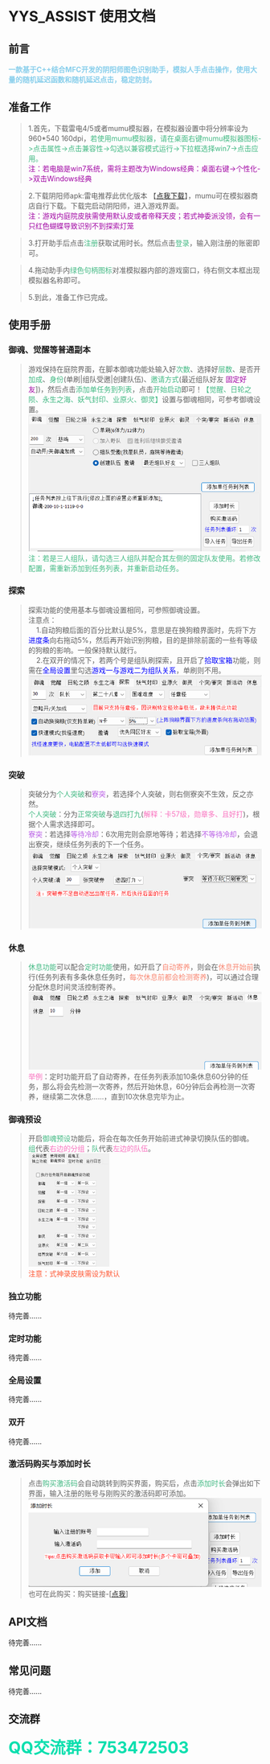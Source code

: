 # YYS_ASSIST 使用文档
## 前言
<b><font color="skyblue">一款基于C++结合MFC开发的阴阳师图色识别助手，模拟人手点击操作，使用大量的随机延迟函数和随机延迟点击，稳定防封。</font></b>
## 准备工作
>1.首先，下载雷电4/5或者mumu模拟器，在模拟器设置中将分辨率设为960*540 160dpi，<font color = "#42b983">若使用mumu模拟器，请在桌面右键mumu模拟器图标->点击属性->点击兼容性->勾选以兼容模式运行->下拉框选择win7->点击应用。</font></br><font color = "#a107a4">注：若电脑是win7系统，需将主题改为Windows经典：桌面右键->个性化->双击Windows经典</font>

>2.下载阴阳师apk:雷电推荐此优化版本 【[点我下载](https://g37.gdl.netease.com/onmyoji_cps_mumu_1.7.46.apk)】，mumu可在模拟器商店自行下载。下载完启动阴阳师，进入游戏界面。</br><font color = "#a107a4">注：游戏内庭院皮肤需使用默认皮或者帝释天皮；若式神委派没领，会有一只红色蝴蝶导致识别不到探索灯笼</font>

>3.打开助手后点击<font color = "#42b983">注册</font>获取试用时长。然后点击<font color = "#42b983">登录</font>，输入刚注册的账密即可。

>4.拖动助手内<font color = "#42b983">绿色句柄图标</font>对准模拟器内部的游戏窗口，待右侧文本框出现模拟器名称即可。

>5.到此，准备工作已完成。
## 使用手册
### 御魂、觉醒等普通副本
>游戏保持在庭院界面，在脚本御魂功能处输入好<font color = "#42b983">次数</font>、选择好<font color = "#42b983">层数</font>、是否开<font color = "#42b983">加成</font>、<font color = "#42b983">身份</font>(单刷|组队受邀|创建队伍)、<font color = "#42b983">邀请方式</font>(最近组队好友  <font color = "#a107a4">固定好友</font>])，然后点击<font color = "#42b983">添加单任务到列表</font>，点击<font color = "#42b983">开始启动</font>即可！<font color = "#42b983">【觉醒、日轮之陨、永生之海、妖气封印、业原火、御灵】</font>设置与御魂相同，可参考御魂设置。</br>
<img src= "img/御魂.png" style="zoom: 80%;"></img></br>
<font color = "#42b983">注：若是三人组队，请勾选三人组队并配合其左侧的固定队友使用。若修改配置，需重新添加到任务列表，并重新启动任务。</font>
### 探索
>探索功能的使用基本与御魂设置相同，可参照御魂设置。</br>注意点：</br>&nbsp;&nbsp;&nbsp;&nbsp;1.自动狗粮后面的百分比默认是5%，意思是在换狗粮界面时，先将下方<font color = "#00f">进度条</font>向右拖动5%，然后再开始识别狗粮，目的是排除前面的一些有等级的狗粮的影响。一般保持默认就行。</br>&nbsp;&nbsp;&nbsp;&nbsp;2.在双开的情况下，若两个号是组队刷探索，且开启了<font color = "#00f">拾取宝箱</font>功能，则需在<font color = "#00f">全局设置</font>里勾选<font color = "#00f">游戏一与游戏二为组队关系</font>，单刷则不用。</br>
<img src= "img/探索.png" style="zoom: 80%;"></img>
### 突破
>突破分为<font color = "#42b983">个人突破</font>和<font color = "#B95EE6">寮突</font>，若选择个人突破，则右侧寮突不生效，反之亦然。</br><font color = "#42b983">个人突破</font>：分为<font color = "#42b983">正常突破</font>与<font color = "#42b983">退四打九</font>(<font color = "#F973BF">解释：卡57级，勋章多、且好打</font>)，根据个人需求选择即可。</br>
<font color = "#B95EE6">寮突</font>：若选择<font color = "#B95EE6">等待冷却</font>：6次用完则会原地等待；若选择<font color = "#B95EE6">不等待冷却</font>，会退出寮突，继续任务列表的下一个任务。</br>
<img src= "img/突破.png" style="zoom: 80%;"></img>
### 休息
><font color = "#42b983">休息功能</font>可以配合<font color = "#42b983">定时功能</font>使用，如开启了<font color = "#F98873 ">自动寄养</font>，则会在<font color = "#F98873 ">休息开始前</font>执行(任务列表有多条休息任务时，<font color = "#F98873 ">每次休息前都会检测寄养</font>)，可以通过合理分配休息时间灵活控制寄养。</br>
<img src= "img/休息.png" style="zoom: 80%;"></img></br>
<font color = "#F973BF">举例</font>：定时功能开启了自动寄养，在任务列表添加10条休息60分钟的任务，那么将会先检测一次寄养，然后开始休息，60分钟后会再检测一次寄养，继续第二次休息......，直到10次休息完毕为止。
### 御魂预设
>开启<font color = "#42b983">御魂预设</font>功能后，将会在每次任务开始前进式神录切换队伍的御魂。</br>
<font color = "#42b983">组</font>代表<font color = "#F973BF">右边的分组</font>；<font color = "#42b983">队</font>代表<font color = "#F973BF ">左边的队伍</font>。</br>
<img src= "img/预设.png" style="zoom: 50%;"></img></br>
<font color = "#FF5733">注意：式神录皮肤需设为默认</font>
### 独立功能
待完善......
### 定时功能
待完善......
### 全局设置
待完善......
### 双开
待完善......
### 激活码购买与添加时长
>点击<font color = "#42b983">购买激活码</font>会自动跳转到购买界面，购买后，点击<font color = "#42b983">添加时长</font>会弹出如下界面，输入注册的账号与刚购买的激活码即可添加。</br>
<img src= "img/添加时长.png" style="zoom: 80%;"></img></br>
也可在此购买：购买链接-[[点我](http://www.sakurayys.com/#shop)]</br>
## API文档
待完善......
## 常见问题
待完善......
## 交流群
<font color="#09dfae" size = "6px"><b>QQ交流群：753472503</b></font>
